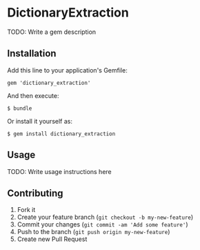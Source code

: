# DictionaryExtraction

TODO: Write a gem description

## Installation

Add this line to your application's Gemfile:

    gem 'dictionary_extraction'

And then execute:

    $ bundle

Or install it yourself as:

    $ gem install dictionary_extraction

## Usage

TODO: Write usage instructions here

## Contributing

1. Fork it
2. Create your feature branch (`git checkout -b my-new-feature`)
3. Commit your changes (`git commit -am 'Add some feature'`)
4. Push to the branch (`git push origin my-new-feature`)
5. Create new Pull Request
